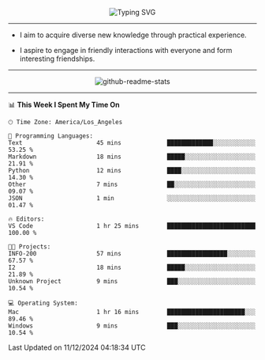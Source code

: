 <p align="center">
  <img src="https://readme-typing-svg.demolab.com?font=Fira+Code&weight=500&size=32&duration=2500&pause=1600&center=true&vCenter=true&random=false&width=1024&height=64&lines=Hi+there+%F0%9F%91%8B;I'm+delighted+you+could+make+it+here+%F0%9F%8E%89;I'm+Harry%2C+a+college+student+still+finding+my+way" alt="Typing SVG" />
</p>


---


- I aim to acquire diverse new knowledge through practical experience.

- I aspire to engage in friendly interactions with everyone and form interesting friendships.


---


<p align="center">
  <img src="https://github-readme-stats.vercel.app/api?username=Harry-Jing&show_icons=true" alt="github-readme-stats"/>
</p>


---

<!--START_SECTION:waka-->
📊 **This Week I Spent My Time On** 

```text
🕑︎ Time Zone: America/Los_Angeles

💬 Programming Languages: 
Text                     45 mins             █████████████░░░░░░░░░░░░   53.25 % 
Markdown                 18 mins             █████░░░░░░░░░░░░░░░░░░░░   21.91 % 
Python                   12 mins             ████░░░░░░░░░░░░░░░░░░░░░   14.30 % 
Other                    7 mins              ██░░░░░░░░░░░░░░░░░░░░░░░   09.07 % 
JSON                     1 min               ░░░░░░░░░░░░░░░░░░░░░░░░░   01.47 % 

🔥 Editors: 
VS Code                  1 hr 25 mins        █████████████████████████   100.00 % 

🐱‍💻 Projects: 
INFO-200                 57 mins             █████████████████░░░░░░░░   67.57 % 
I2                       18 mins             █████░░░░░░░░░░░░░░░░░░░░   21.89 % 
Unknown Project          9 mins              ███░░░░░░░░░░░░░░░░░░░░░░   10.54 % 

💻 Operating System: 
Mac                      1 hr 16 mins        ██████████████████████░░░   89.46 % 
Windows                  9 mins              ███░░░░░░░░░░░░░░░░░░░░░░   10.54 % 
```


 Last Updated on 11/12/2024 04:18:34 UTC
<!--END_SECTION:waka-->
